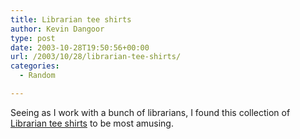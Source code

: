 ```yaml
---
title: Librarian tee shirts
author: Kevin Dangoor
type: post
date: 2003-10-28T19:50:56+00:00
url: /2003/10/28/librarian-tee-shirts/
categories:
  - Random

---
```

Seeing as I work with a bunch of librarians, I found this collection of [Librarian tee shirts][1] to be most amusing.

 [1]: http://is2.dal.ca/~mdelia/tees/index.html "Librarian Tees: Welcome"